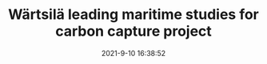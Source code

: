 ---
"title": "Wärtsilä leading maritime studies for carbon capture project"
"date": "2021-9-10 16:38:52"
"feed_name": "OFFSHOREMAG"
"feed_website": "https://www.offshore-mag.com/"
"feed_rss": "https://www.offshore-mag.com/__rss/website-scheduled-content.xml?input=%7B%22sectionAlias%22%3A%22home%22%7D"
"link": "https://www.offshore-mag.com/rigs-vessels/article/14210118/wrtsil-leading-maritime-studies-for-carbon-capture-project"
"file": "_posts/1-1-2021-76d08a0a34facd91ed192894fa5e80ffc2a9a2ab.md"
"accident": "0"
"drilling": "0"
---